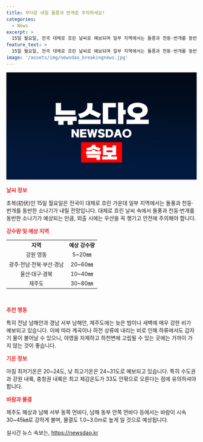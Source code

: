```yaml
---
title: 무더운 내일 돌풍과 번개로 주의하세요!
categories:
  - News
excerpt: >
  15일 월요일, 전국 대체로 흐린 날씨로 예보되며 일부 지역에서는 돌풍과 천둥·번개를 동반한 소나기가 올 것으로 예상됩니다. 관련 기상청은 강수량과 함께 남부지방과 제주도 등 일부 지역에는 강한 비가 예보되어 하천 및 계곡 지역 주변에는 주의를 당부했습니다. 또한, 도시별로 예상 최고기온과 체감온도를 안내하며, 제주도 해상과 남해 서부 동쪽 먼바다 등에서는 강한 바람과 높은 물결이 예보되고 있습니다. 현재 대체로 안정적인 날씨를 경험 중이던 시기에 대비하여, 15일의 기상 변화에 유의하시길 바랍니다.
feature_text: >
  15일 월요일, 전국 대체로 흐린 날씨로 예보되며 일부 지역에서는 돌풍과 천둥·번개를 동반한 소나기가 올 것으로 예상됩니다. 관련 기상청은 강수량과 함께 남부지방과 제주도 등 일부 지역에는 강한 비가 예보되어 하천 및 계곡 지역 주변에는 주의를 당부했습니다. 또한, 도시별로 예상 최고기온과 체감온도를 안내하며, 제주도 해상과 남해 서부 동쪽 먼바다 등에서는 강한 바람과 높은 물결이 예보되고 있습니다. 현재 대체로 안정적인 날씨를 경험 중이던 시기에 대비하여, 15일의 기상 변화에 유의하시길 바랍니다.
image: '/assets/img/newsdao_breakingnews.jpg'
---
```


<p><img src="/assets/img/newsdao_breakingnews.jpg" alt="flaretime 속보" /></p>

<p><b><span style="color: #ee2323;">날씨 정보</span></b></p>

<p data-ke-size="size16">초복(初伏)인 15일 월요일은 전국이 대체로 흐린 가운데 일부 지역에서는 돌풍과 천둥·번개를 동반한 소나기가 내릴 전망입니다. 대체로 흐린 날씨 속에서 돌풍과 천둥·번개를 동반한 소나기가 예상되는 만큼, 외출 시에는 우산을 꼭 챙기고 안전에 주의해야 합니다.</p>

<p><b><span style="color: #ee2323;">강수량 및 예상 지역</span></b></p>

<table>
  <tr>
    <td style="text-align: center; height: 17px;"><b>지역</b></td>
    <td style="text-align: center; height: 17px;"><b>예상 강수량</b></td>
  </tr>
  <tr>
    <td style="text-align: center; height: 17px;">강원 영동</td>
    <td style="text-align: center; height: 17px;">5~20㎜</td>
  </tr>
  <tr>
    <td style="text-align: center; height: 17px;">광주·전남·전북·부산·경남</td>
    <td style="text-align: center; height: 17px;">20~60㎜</td>
  </tr>
  <tr>
    <td style="text-align: center; height: 17px;">울산·대구·경북</td>
    <td style="text-align: center; height: 17px;">10~40㎜</td>
  </tr>
  <tr>
    <td style="text-align: center; height: 17px;">제주도</td>
    <td style="text-align: center; height: 17px;">30~80㎜</td>
  </tr>
</table>

<p data-ke-size="size16">&nbsp;</p>

<p><b><span style="color: #ee2323;">추천 행동</span></b></p>

<p data-ke-size="size16">특히 전남 남해안과 경남 서부 남해안, 제주도에는 늦은 밤이나 새벽에 매우 강한 비가 예보되고 있습니다. 이에 따라 계곡이나 하천 상류에 내리는 비로 인해 하류에서도 갑자기 물이 불어날 수 있으니, 야영을 자제하고 하천변에 고립될 수 있는 곳에는 가까이 가지 않는 것이 좋습니다.</p>

<p><b><span style="color: #ee2323;">기온 정보</span></b></p>

<p data-ke-size="size16">아침 최저기온은 20~24도, 낮 최고기온은 24~31도로 예보되고 있습니다. 특히 수도권과 강원 내륙, 충청권 내륙은 최고 체감온도가 33도 안팎으로 오른다는 점에 유의하셔야 합니다.</p>

<p><b><span style="color: #ee2323;">바람과 물결</span></b></p>

<p data-ke-size="size16">제주도 해상과 남해 서부 동쪽 먼바다, 남해 동부 안쪽 먼바다 등에서는 바람이 시속 30~45㎞로 강하게 불며, 물결도 1.0~3.0m로 높게 일 것으로 예상됩니다.</p>
실시간 뉴스 속보는, <a href="https://newsdao.kr" rel="dofollow">https://newsdao.kr</a>


